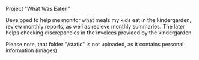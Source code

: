 Project "What Was Eaten" 

Developed to help me monitor what meals my kids eat in the kindergarden, review monthly reports, as well as recieve monthly summaries. The later helps checking discrepancies in the invoices provided by the kindergarden.

Please note, that folder "/static" is not uploaded, as it contains personal information (images).
